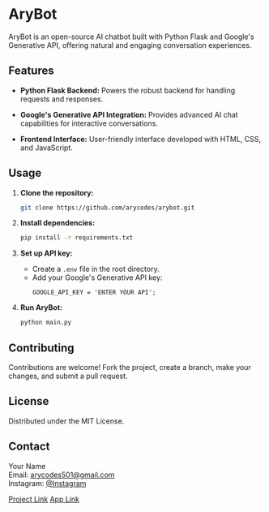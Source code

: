 # AryBot

AryBot is an open-source AI chatbot built with Python Flask and Google's Generative API, offering natural and engaging conversation experiences.

## Features

- **Python Flask Backend:** Powers the robust backend for handling requests and responses.
  
- **Google's Generative API Integration:** Provides advanced AI chat capabilities for interactive conversations.
  
- **Frontend Interface:** User-friendly interface developed with HTML, CSS, and JavaScript.

## Usage

1. **Clone the repository:**
   ```sh
   git clone https://github.com/arycodes/arybot.git
   ```
   
2. **Install dependencies:**
   ```sh
   pip install -r requirements.txt
   ```

3. **Set up API key:**
   - Create a `.env` file in the root directory.
   - Add your Google's Generative API key:
     ```JS
     GOOGLE_API_KEY = 'ENTER YOUR API';
     ```
   
4. **Run AryBot:**
   ```sh
   python main.py
   ```

## Contributing

Contributions are welcome! Fork the project, create a branch, make your changes, and submit a pull request.

## License

Distributed under the MIT License.

## Contact

Your Name  
Email: arycodes501@gmail.com  
Instagram: [@Instagram](https://instagram.com/arycodes)

[Project Link](https://github.com/arycodes/arybot)
[App Link](https://arybot.vercel.app)

